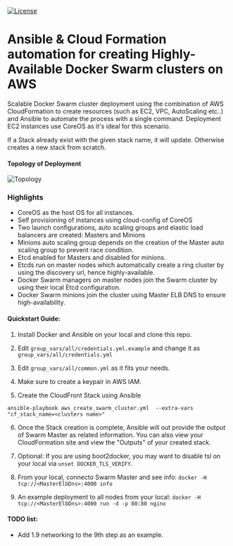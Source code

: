 [![License][license]][license-url]

[license-url]: http://choosealicense.com/licenses/mit/
[license]: https://img.shields.io/npm/l/simon-promise.svg?style=flat-square

# Ansible & Cloud Formation automation for creating Highly-Available Docker Swarm clusters on AWS

Scalable Docker Swarm cluster deployment using the combination of AWS CloudFormation to create resources (such as EC2, VPC, AutoScaling etc..) and Ansible to automate the process with a single command. Deployment EC2 instances use CoreOS as it's ideal for this scenario.

If a Stack already exist with the given stack name, it will update. Otherwise creates a new stack from scratch.

#### Topology of Deployment

![Topology](topology.png "Topology")

### Highlights

- CoreOS as the host OS for all instances.
- Self provisioning of instances using cloud-config of CoreOS  
- Two launch configurations, auto scaling groups and elastic load balancers are created: Masters and Minions
- Minions auto scaling group depends on the creation of the Master auto scaling group to prevent race condition.
- Etcd enabled for Masters and disabled for minions.
- Etcds run on master nodes which automatically create a ring cluster by using the discovery url, hence highly-available.
- Docker Swarm managers on master nodes join the Swarm cluster by using their local Etcd configuration.
- Docker Swarm minions join the cluster using Master ELB DNS to ensure high-availability.

#### Quickstart Guide:

1. Install Docker and Ansible on your local and clone this repo.

2. Edit `group_vars/all/credentials.yml.example` and change it as `group_vars/all/credentials.yml`

3. Edit `group_vars/all/common.yml` as it fits your needs.

4. Make sure to create a keypair in AWS IAM.

5. Create the CloudFront Stack using Ansible
``` shell
ansible-playbook aws_create_swarm_cluster.yml  --extra-vars "cf_stack_name=<clusters name>"
```

6. Once the Stack creation is complete, Ansible will out provide the output of Swarm Master as related information. You can also view your CloudFormation site and view the "Outputs" of your created stack.

7. Optional: If you are using boot2docker, you may want to disable tsl on your local via `unset DOCKER_TLS_VERIFY`.

8. From your local, connecto Swarm Master and see info: `docker -H tcp://<MasterElbDns>:4000 info`

9. An example deployment to all nodes from your local: `docker -H tcp://<MasterElbDns>:4000 run -d -p 80:80 nginx`

#### TODO list:
- Add 1.9 networking to the 9th step as an example.
